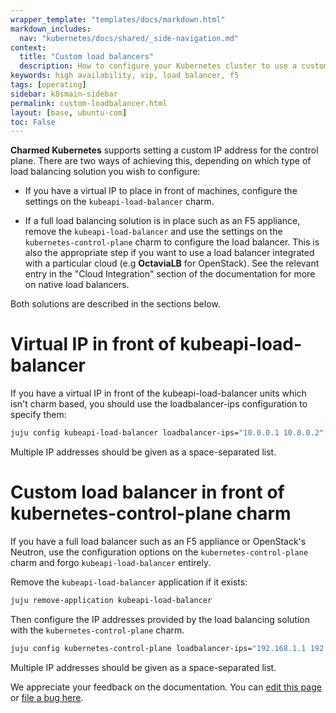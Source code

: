 ```yaml
---
wrapper_template: "templates/docs/markdown.html"
markdown_includes:
  nav: "kubernetes/docs/shared/_side-navigation.md"
context:
  title: "Custom load balancers"
  description: How to configure your Kubernetes cluster to use a custom load balancer.
keywords: high availability, vip, load balancer, f5
tags: [operating]
sidebar: k8smain-sidebar
permalink: custom-loadbalancer.html
layout: [base, ubuntu-com]
toc: False
---
```


**Charmed Kubernetes** supports setting a
custom IP address for the control plane.  There are two ways of achieving this, depending
on which type of load balancing solution you wish to configure:

 -  If you have a virtual IP to place in front of machines, configure the settings on the
    `kubeapi-load-balancer` charm.

 -  If a full load balancing solution is in place such as an F5 appliance, remove the
     `kubeapi-load-balancer` and use the settings on the `kubernetes-control-plane` charm to
      configure the load balancer. This is also the appropriate step if you want to use
      a load balancer integrated with a particular cloud (e.g **OctaviaLB** for
      OpenStack). See the relevant entry in the "Cloud Integration" section of the
      documentation for more on native load balancers.

Both solutions are described in the sections below.

# Virtual IP in front of kubeapi-load-balancer

If you have a virtual IP in front of the kubeapi-load-balancer
units which isn't charm based, you should use the loadbalancer-ips configuration to
specify them:

```bash
juju config kubeapi-load-balancer loadbalancer-ips="10.0.0.1 10.0.0.2"
```

Multiple IP addresses should be given as a space-separated list.


# Custom load balancer in front of kubernetes-control-plane charm

If you have a full load balancer such as an F5 appliance or OpenStack's Neutron,
use the configuration options on the `kubernetes-control-plane` charm and forgo
`kubeapi-load-balancer`  entirely.

Remove the `kubeapi-load-balancer` application if it exists:

```bash
juju remove-application kubeapi-load-balancer
```

Then configure the IP addresses provided by the load balancing solution with the
`kubernetes-control-plane` charm.

```bash
juju config kubernetes-control-plane loadbalancer-ips="192.168.1.1 192.168.2.1"
```

Multiple IP addresses should be given as a space-separated list.

<!-- FEEDBACK -->
<div class="p-notification--information">
  <div class="p-notification__content">
    <p class="p-notification__message">We appreciate your feedback on the documentation. You can
    <a href="https://github.com/charmed-kubernetes/kubernetes-docs/edit/main/pages/k8s/custom-loadbalancer.md" >edit this page</a>
    or
    <a href="https://github.com/charmed-kubernetes/kubernetes-docs/issues/new" >file a bug here</a>.</p>
  </div>
</div>

